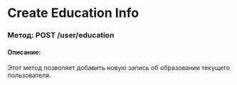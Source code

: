 # Create Education Info

### Метод: POST /user/education
#### Описание:
Этот метод позволяет добавить новую запись об образовании текущего пользователя.

<api-endpoint openapi-path="../openapi.json" endpoint="/user/education" method="post"/>